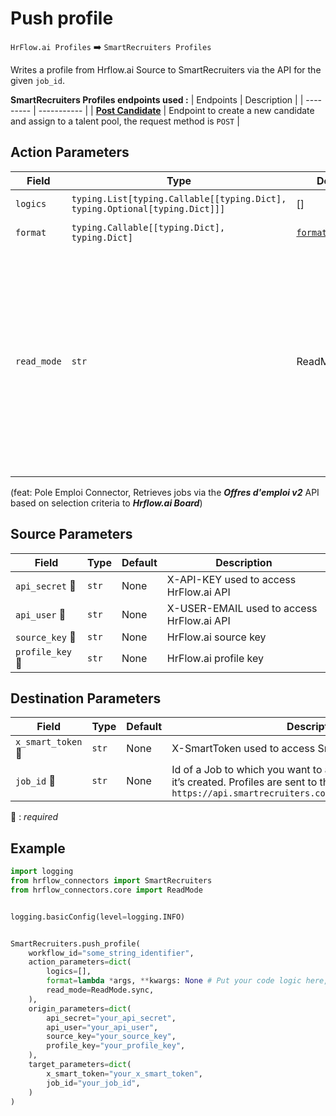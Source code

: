 
# Push profile
`HrFlow.ai Profiles` :arrow_right: `SmartRecruiters Profiles`

Writes a profile from Hrflow.ai Source to SmartRecruiters via the API for the given `job_id`.



**SmartRecruiters Profiles endpoints used :**
| Endpoints | Description |
| --------- | ----------- |
| [**Post Candidate**](https://dev.smartrecruiters.com/customer-api/live-docs/candidate-api/) | Endpoint to create a new candidate and assign to a talent pool, the request method is `POST` |


## Action Parameters

| Field | Type | Default | Description |
| ----- | ---- | ------- | ----------- |
| `logics`  | `typing.List[typing.Callable[[typing.Dict], typing.Optional[typing.Dict]]]` | [] | List of logic functions |
| `format`  | `typing.Callable[[typing.Dict], typing.Dict]` | [`format_profile`](../connector.py#L156) | Formatting function |
| `read_mode`  | `str` | ReadMode.sync | If 'incremental' then `read_from` of the last run is given to Origin Warehouse during read. **The actual behavior depends on implementation of read**. In 'sync' mode `read_from` is neither fetched nor given to Origin Warehouse during read. |
(feat: Pole Emploi Connector, Retrieves jobs via the ***Offres d'emploi v2*** API based on selection criteria to ***Hrflow.ai Board***)

## Source Parameters

| Field | Type | Default | Description |
| ----- | ---- | ------- | ----------- |
| `api_secret` :red_circle: | `str` | None | X-API-KEY used to access HrFlow.ai API |
| `api_user` :red_circle: | `str` | None | X-USER-EMAIL used to access HrFlow.ai API |
| `source_key` :red_circle: | `str` | None | HrFlow.ai source key |
| `profile_key` :red_circle: | `str` | None | HrFlow.ai profile key |

## Destination Parameters

| Field | Type | Default | Description |
| ----- | ---- | ------- | ----------- |
| `x_smart_token` :red_circle: | `str` | None | X-SmartToken used to access SmartRecruiters API |
| `job_id` :red_circle: | `str` | None | Id of a Job to which you want to assign a candidates when it’s created. Profiles are sent to this URL `https://api.smartrecruiters.com/jobs/{job_id}/candidates`  |

:red_circle: : *required*

## Example

```python
import logging
from hrflow_connectors import SmartRecruiters
from hrflow_connectors.core import ReadMode


logging.basicConfig(level=logging.INFO)


SmartRecruiters.push_profile(
    workflow_id="some_string_identifier",
    action_parameters=dict(
        logics=[],
        format=lambda *args, **kwargs: None # Put your code logic here,
        read_mode=ReadMode.sync,
    ),
    origin_parameters=dict(
        api_secret="your_api_secret",
        api_user="your_api_user",
        source_key="your_source_key",
        profile_key="your_profile_key",
    ),
    target_parameters=dict(
        x_smart_token="your_x_smart_token",
        job_id="your_job_id",
    )
)
```